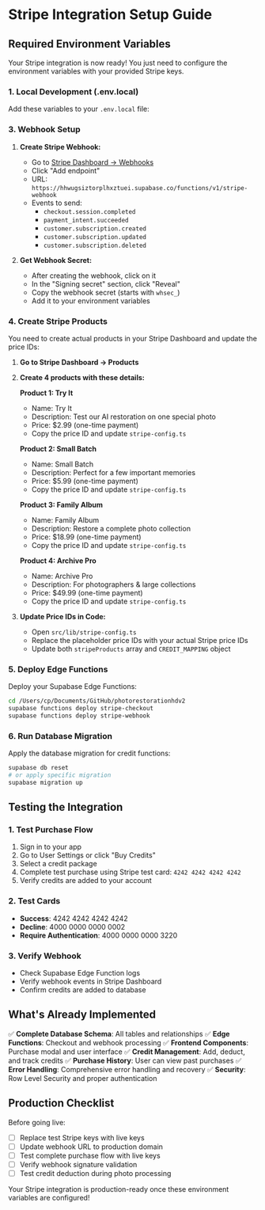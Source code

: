 # Stripe Integration Setup Guide

## Required Environment Variables

Your Stripe integration is now ready! You just need to configure the environment variables with your provided Stripe keys.

### 1. Local Development (.env.local)

Add these variables to your `.env.local` file:

### 3. Webhook Setup

1. **Create Stripe Webhook:**
   - Go to [Stripe Dashboard → Webhooks](https://dashboard.stripe.com/webhooks)
   - Click "Add endpoint"
   - URL: `https://hhwugsiztorplhxztuei.supabase.co/functions/v1/stripe-webhook`
   - Events to send:
     - `checkout.session.completed`
     - `payment_intent.succeeded`
     - `customer.subscription.created`
     - `customer.subscription.updated`
     - `customer.subscription.deleted`

2. **Get Webhook Secret:**
   - After creating the webhook, click on it
   - In the "Signing secret" section, click "Reveal"
   - Copy the webhook secret (starts with `whsec_`)
   - Add it to your environment variables

### 4. Create Stripe Products

You need to create actual products in your Stripe Dashboard and update the price IDs:

1. **Go to Stripe Dashboard → Products**
2. **Create 4 products with these details:**

   **Product 1: Try It**
   - Name: Try It
   - Description: Test our AI restoration on one special photo
   - Price: $2.99 (one-time payment)
   - Copy the price ID and update `stripe-config.ts`

   **Product 2: Small Batch**
   - Name: Small Batch
   - Description: Perfect for a few important memories
   - Price: $5.99 (one-time payment)
   - Copy the price ID and update `stripe-config.ts`

   **Product 3: Family Album**
   - Name: Family Album
   - Description: Restore a complete photo collection
   - Price: $18.99 (one-time payment)
   - Copy the price ID and update `stripe-config.ts`

   **Product 4: Archive Pro**
   - Name: Archive Pro
   - Description: For photographers & large collections
   - Price: $49.99 (one-time payment)
   - Copy the price ID and update `stripe-config.ts`

3. **Update Price IDs in Code:**
   - Open `src/lib/stripe-config.ts`
   - Replace the placeholder price IDs with your actual Stripe price IDs
   - Update both `stripeProducts` array and `CREDIT_MAPPING` object

### 5. Deploy Edge Functions

Deploy your Supabase Edge Functions:

```bash
cd /Users/cp/Documents/GitHub/photorestorationhdv2
supabase functions deploy stripe-checkout
supabase functions deploy stripe-webhook
```

### 6. Run Database Migration

Apply the database migration for credit functions:

```bash
supabase db reset
# or apply specific migration
supabase migration up
```

## Testing the Integration

### 1. Test Purchase Flow
1. Sign in to your app
2. Go to User Settings or click "Buy Credits" 
3. Select a credit package
4. Complete test purchase using Stripe test card: `4242 4242 4242 4242`
5. Verify credits are added to your account

### 2. Test Cards
- **Success**: 4242 4242 4242 4242
- **Decline**: 4000 0000 0000 0002
- **Require Authentication**: 4000 0000 0000 3220

### 3. Verify Webhook
- Check Supabase Edge Function logs
- Verify webhook events in Stripe Dashboard
- Confirm credits are added to database

## What's Already Implemented

✅ **Complete Database Schema**: All tables and relationships
✅ **Edge Functions**: Checkout and webhook processing
✅ **Frontend Components**: Purchase modal and user interface
✅ **Credit Management**: Add, deduct, and track credits
✅ **Purchase History**: User can view past purchases
✅ **Error Handling**: Comprehensive error handling and recovery
✅ **Security**: Row Level Security and proper authentication

## Production Checklist

Before going live:
- [ ] Replace test Stripe keys with live keys
- [ ] Update webhook URL to production domain
- [ ] Test complete purchase flow with live keys
- [ ] Verify webhook signature validation
- [ ] Test credit deduction during photo processing

Your Stripe integration is production-ready once these environment variables are configured!